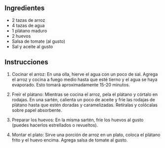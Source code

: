 ## Ingredientes

- 2 tazas de arroz
- 4 tazas de agua
- 1 plátano maduro
- 2 huevos
- Salsa de tomate (al gusto)
- Sal y aceite al gusto

## Instrucciones

1. Cocinar el arroz: En una olla, hierve el agua con un poco de sal. Agrega el arroz y cocina a fuego medio hasta que esté tierno y el agua se haya evaporado. Esto tomará aproximadamente 15-20 minutos.

2. Freír el plátano: Mientras se cocina el arroz, pela el plátano y córtalo en rodajas. En una sartén, calienta un poco de aceite y fríe las rodajas de plátano hasta que estén doradas y caramelizadas. Retíralas y colócalas sobre papel absorbente.

3. Preparar los huevos: En la misma sartén, fríe los huevos al gusto (puedes hacerlos estrellados o revueltos).

4. Montar el plato: Sirve una porción de arroz en un plato, coloca el plátano frito y el huevo encima. Agrega salsa de tomate al gusto.